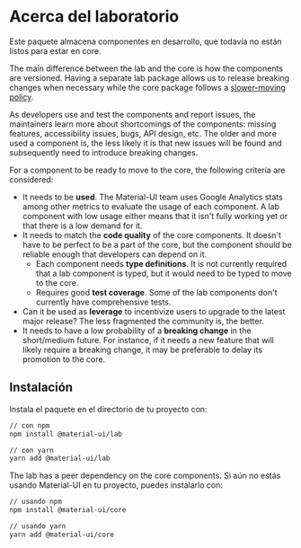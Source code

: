 # Acerca del laboratorio

<p class="description">Este paquete almacena componentes en desarrollo, que todavía no están listos para estar en core.</p>

The main difference between the lab and the core is how the components are versioned. Having a separate lab package allows us to release breaking changes when necessary while the core package follows a [slower-moving policy](https://material-ui.com/versions/#release-frequency).

As developers use and test the components and report issues, the maintainers learn more about shortcomings of the components: missing features, accessibility issues, bugs, API design, etc. The older and more used a component is, the less likely it is that new issues will be found and subsequently need to introduce breaking changes.

For a component to be ready to move to the core, the following criteria are considered:

* It needs to be **used**. The Material-UI team uses Google Analytics stats among other metrics to evaluate the usage of each component. A lab component with low usage either means that it isn't fully working yet or that there is a low demand for it.
* It needs to match the **code quality** of the core components. It doesn't have to be perfect to be a part of the core, but the component should be reliable enough that developers can depend on it. 
    * Each component needs **type definitions**. It is not currently required that a lab component is typed, but it would need to be typed to move to the core.
    * Requires good **test coverage**. Some of the lab components don't currently have comprehensive tests.
* Can it be used as **leverage** to incentivize users to upgrade to the latest major release? The less fragmented the community is, the better.
* It needs to have a low probability of a **breaking change** in the short/medium future. For instance, if it needs a new feature that will likely require a breaking change, it may be preferable to delay its promotion to the core.

## Instalación

Instala el paquete en el directorio de tu proyecto con:

```sh
// con npm
npm install @material-ui/lab

// con yarn
yarn add @material-ui/lab
```

The lab has a peer dependency on the core components. Si aún no estás usando Material-UI en tu proyecto, puedes instalarlo con:

```sh
// usando npm
npm install @material-ui/core

// usando yarn
yarn add @material-ui/core
```